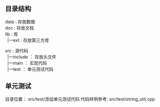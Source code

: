 ## 目录结构

data    :   存放数据 <br/>
doc     :   存放文档 <br/>
lib     :   库 <br/>
  &ensp;|—ext    :   存放第三方库

src     :   源代码 <br/>
 &ensp;|—include  ： 存放头文件 <br/>
 &ensp;|—main ： 实现代码<br/>
 &ensp;|—test ： 单元测试代码<br/>
 
 ## 单元测试
 目录位置： src/test/添加单元测试代码
 代码样例参考: src/test/string_util.cpp